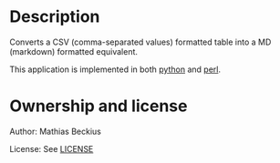 # Description
Converts a CSV (comma-separated values) formatted table into a MD (markdown) formatted equivalent.

This application is implemented in both [python](./python/ "") and [perl](./perl/ "").
    
# Ownership and license
Author: Mathias Beckius

License: See [LICENSE](./LICENSE "")